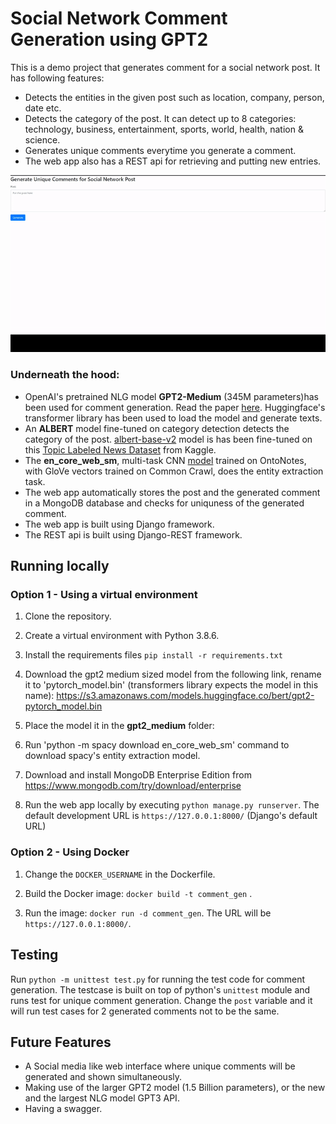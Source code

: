 # Social Network Comment Generation using GPT2
This is a demo project that generates comment for a social network post. It has following features:
* Detects the entities in the given post such as location, company, person, date etc.
* Detects the category of the post. It can detect up to 8 categories: technology, business, entertainment, sports, world, health, nation & science.
* Generates unique comments everytime you generate a comment. 
* The web app also has a REST api for retrieving and putting new entries.

![alt text](https://github.com/arnabx007/Social_network_post_comment_generation_using_GPT2/blob/master/sample.gif "")

### Underneath the hood:
* OpenAI's pretrained NLG model **GPT2-Medium** (345M parameters)has been used for comment generation. Read the paper [here](https://github.com/openai/gpt-2). Huggingface's transformer library has been used to load the model and generate texts.
* An **ALBERT** model fine-tuned on category detection detects the category of the post. [albert-base-v2](https://huggingface.co/albert-base-v2) model is has been fine-tuned on this [Topic Labeled News Dataset](https://www.kaggle.com/kotartemiy/topic-labeled-news-dataset) from Kaggle.
* The **en_core_web_sm**, multi-task CNN [model](https://github.com/explosion/spacy-models/releases/tag/en_core_web_sm-3.1.0) trained on OntoNotes, with GloVe vectors trained on Common Crawl, does the entity extraction task.
* The web app automatically stores the post and the generated comment in a MongoDB database and checks for uniquness of the generated comment.
* The web app is built using Django framework. 
* The REST api is built using Django-REST framework. 


## Running locally 

### Option 1 - Using a virtual environment

1. Clone the repository.

2. Create a virtual environment with Python 3.8.6.

3. Install the requirements files `pip install -r requirements.txt`

4. Download the gpt2 medium sized model from the following link, rename it to 'pytorch_model.bin' (transformers library expects the model in this name):
https://s3.amazonaws.com/models.huggingface.co/bert/gpt2-pytorch_model.bin

5. Place the model it in the **gpt2_medium** folder:

6. Run 'python -m spacy download en_core_web_sm' command to download spacy's entity extraction model.

7. Download and install MongoDB Enterprise Edition from https://www.mongodb.com/try/download/enterprise

6. Run the web app locally by executing `python manage.py runserver`. The default development URL is `https://127.0.0.1:8000/` (Django's default URL)

### Option 2 - Using Docker

1. Change the `DOCKER_USERNAME` in the Dockerfile. 

2. Build the Docker image: `docker build -t comment_gen` .

3. Run the image: `docker run -d comment_gen`. The URL will be `https://127.0.0.1:8000/`.

## Testing

Run `python -m unittest test.py` for running the test code for comment generation. 
The testcase is built on top of python's `unittest` module and runs test for unique comment generation. Change the `post` variable and it will run test cases for 2 generated comments not to be the same. 

## Future Features
* A Social media like web interface where unique comments will be generated and shown simultaneously. 
* Making use of the larger GPT2 model (1.5 Billion parameters), or the new and the largest NLG model GPT3 API.
* Having a swagger.
